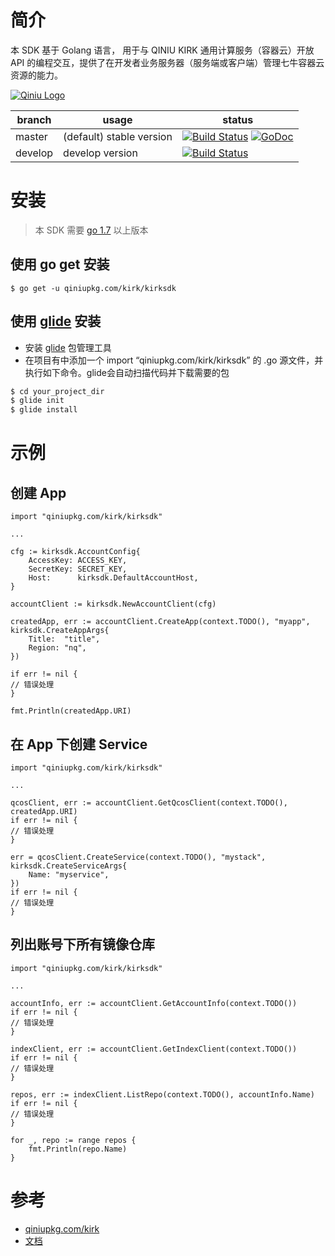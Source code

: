 # 简介
本 SDK 基于 Golang 语言， 用于与 QINIU KIRK 通用计算服务（容器云）开放 API 的编程交互，提供了在开发者业务服务器（服务端或客户端）管理七牛容器云资源的能力。

[![Qiniu Logo](http://open.qiniudn.com/logo.png)](http://qiniu.com/)

| branch | usage | status |
| --- | --- | --- |
| master | (default) stable version| [![Build Status](https://travis-ci.org/qiniu/kirk.svg?branch=master)](https://travis-ci.org/qiniu/kirk) [![GoDoc](https://godoc.org/qiniupkg.com/kirk?status.svg)](https://godoc.org/qiniupkg.com/kirk) |
| develop | develop version | [![Build Status](https://travis-ci.org/qiniu/kirk.svg?branch=develop)](https://travis-ci.org/qiniu/kirk) |

# 安装
> 本 SDK 需要 [go 1.7](https://golang.org/dl/) 以上版本

## 使用 go get 安装
```
$ go get -u qiniupkg.com/kirk/kirksdk
```

## 使用 [glide](https://glide.sh) 安装
- 安装 [glide](https://glide.sh) 包管理工具
- 在项目有中添加一个 import “qiniupkg.com/kirk/kirksdk” 的 .go 源文件，并执行如下命令。glide会自动扫描代码并下载需要的包

```bash
$ cd your_project_dir
$ glide init
$ glide install
```

# 示例
## 创建 App
```golang
import "qiniupkg.com/kirk/kirksdk"

...

cfg := kirksdk.AccountConfig{
	AccessKey: ACCESS_KEY,
	SecretKey: SECRET_KEY,
	Host:      kirksdk.DefaultAccountHost,
}

accountClient := kirksdk.NewAccountClient(cfg)

createdApp, err := accountClient.CreateApp(context.TODO(), "myapp", kirksdk.CreateAppArgs{
	Title:  "title",
	Region: "nq",
})

if err != nil {
// 错误处理
}

fmt.Println(createdApp.URI)
```

## 在 App 下创建 Service
```golang
import "qiniupkg.com/kirk/kirksdk"

...

qcosClient, err := accountClient.GetQcosClient(context.TODO(), createdApp.URI)
if err != nil {
// 错误处理
}

err = qcosClient.CreateService(context.TODO(), "mystack", kirksdk.CreateServiceArgs{
	Name: "myservice",
})
if err != nil {
// 错误处理
}
```

## 列出账号下所有镜像仓库
```golang
import "qiniupkg.com/kirk/kirksdk"

...

accountInfo, err := accountClient.GetAccountInfo(context.TODO())
if err != nil {
// 错误处理
}

indexClient, err := accountClient.GetIndexClient(context.TODO())
if err != nil {
// 错误处理
}

repos, err := indexClient.ListRepo(context.TODO(), accountInfo.Name)
if err != nil {
// 错误处理
}

for _, repo := range repos {
	fmt.Println(repo.Name)
}
```

# 参考
- [qiniupkg.com/kirk](https://godoc.org/qiniupkg.com/kirk)
- [文档](https://developer.qiniu.com/kirk)
